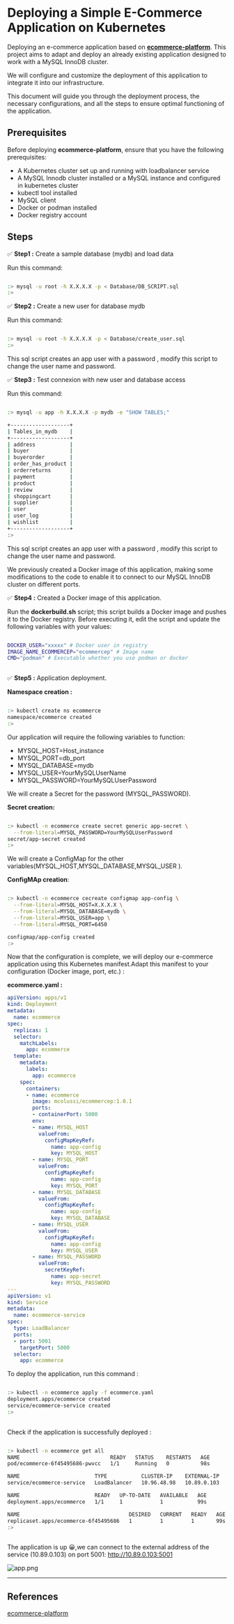 # Deploying a Simple E-Commerce Application on Kubernetes

Deploying an e-commerce application based on [**ecommerce-platform**](https://github.com/just-a-rookie-2001/ecommerce-platform). This project aims to adapt and deploy an already existing application designed to work with a MySQL InnoDB cluster.

We will configure and customize the deployment of this application to integrate it into our infrastructure. 

This document will guide you through the deployment process, the necessary configurations, and all the steps to ensure optimal functioning of the application.

## Prerequisites

Before deploying **ecommerce-platform**, ensure that you have the following prerequisites:
- A Kubernetes cluster set up and running with loadbalancer service
- A MySQL Innodb cluster installed or a MySQL instance and configured in kubernetes cluster
- kubectl tool  installed
- MySQL client
- Docker or podman installed
- Docker registry account

## Steps

✅ **Step1 :** Create a sample database (mydb) and load data

Run this command:
```bash

:> mysql -u root -h X.X.X.X -p < Database/DB_SCRIPT.sql
:>
```

✅ **Step2 :** Create a new user for database mydb

Run this command:
```bash

:> mysql -u root -h X.X.X.X -p < Database/create_user.sql
:>
```
This sql script creates an app user with a password , modify this script to change the user name and password.


✅ **Step3 :** Test connexion with new user and database access 

Run this command:
```bash

:> mysql -u app -h X.X.X.X -p mydb -e "SHOW TABLES;"

+-------------------+
| Tables_in_mydb    |
+-------------------+
| address           |
| buyer             |
| buyerorder        |
| order_has_product |
| orderreturns      |
| payment           |
| product           |
| review            |
| shoppingcart      |
| supplier          |
| user              |
| user_log          |
| wishlist          |
+-------------------+
:>
```
This sql script creates an app user with a password , modify this script to change the user name and password.


We previously created a Docker image of this application, making some modifications to the code to enable it to connect to our MySQL InnoDB cluster on different ports.

✅ **Step4 :** Created a Docker image of this application. 

Run the **dockerbuild.sh** script; this script builds a Docker image and pushes it to the Docker registry.
Before executing it, edit the script and update the following variables with your values:
```bash

DOCKER_USER="xxxxx" # Docker user in registry
IMAGE_NAME_ECOMMERCEP="ecommercep" # Image name
CMD="podman" # Executable whether you use podman or docker 
 
```

✅ **Step5 :** Application deployment.

**Namespace creation :**
```bash

:> kubectl create ns ecommerce
namespace/ecommerce created
:>

```

Our application will require the following variables to function:

- MYSQL_HOST=Host_instance
- MYSQL_PORT=db_port
- MYSQL_DATABASE=mydb
- MYSQL_USER=YourMySQLUserName
- MYSQL_PASSWORD=YourMySQLUserPassword
	

We will create a Secret for the password (MYSQL_PASSWORD).

**Secret creation:**
```bash

:> kubectl -n ecommerce create secret generic app-secret \
  --from-literal=MYSQL_PASSWORD=YourMySQLUserPassword
secret/app-secret created
:>

```

We will create a ConfigMap for the other variables(MYSQL_HOST,MYSQL_DATABASE,MYSQL_USER ).

**ConfigMAp creation**:
```bash

:> kubectl -n ecommerce cecreate configmap app-config \
  --from-literal=MYSQL_HOST=X.X.X.X \
  --from-literal=MYSQL_DATABASE=mydb \
  --from-literal=MYSQL_USER=app \
  --from-literal=MYSQL_PORT=6450

configmap/app-config created
:>

```

Now that the configuration is complete, we will deploy our e-commerce application using this Kubernetes manifest.Adapt this manifest to your configuration (Docker image, port, etc.) :

**ecommerce.yaml :**
```yaml
apiVersion: apps/v1
kind: Deployment
metadata:
  name: ecommerce
spec:
  replicas: 1
  selector:
    matchLabels:
      app: ecommerce
  template:
    metadata:
      labels:
        app: ecommerce
    spec:
      containers:
      - name: ecommerce
        image: mcolussi/ecommercep:1.0.1
        ports:
        - containerPort: 5000
        env:
        - name: MYSQL_HOST
          valueFrom:
            configMapKeyRef:
              name: app-config
              key: MYSQL_HOST
        - name: MYSQL_PORT
          valueFrom:
            configMapKeyRef:
              name: app-config
              key: MYSQL_PORT     
        - name: MYSQL_DATABASE
          valueFrom:
            configMapKeyRef:
              name: app-config
              key: MYSQL_DATABASE
        - name: MYSQL_USER
          valueFrom:
            configMapKeyRef:
              name: app-config
              key: MYSQL_USER
        - name: MYSQL_PASSWORD
          valueFrom:
            secretKeyRef:
              name: app-secret
              key: MYSQL_PASSWORD
---
apiVersion: v1
kind: Service
metadata:
  name: ecommerce-service
spec:
  type: LoadBalancer
  ports:
  - port: 5001          
    targetPort: 5000  
  selector:
    app: ecommerce 
```

To deploy the application, run this command : 
```bash

:> kubectl -n ecommerce apply -f ecommerce.yaml
deployment.apps/ecommerce created
service/ecommerce-service created
:>
 
```

Check if the application is successfully deployed :

```bash

:> kubectl -n ecommerce get all
NAME                             READY   STATUS    RESTARTS   AGE
pod/ecommerce-6f45495686-pwvcc   1/1     Running   0          98s

NAME                        TYPE           CLUSTER-IP    EXTERNAL-IP   PORT(S)          AGE
service/ecommerce-service   LoadBalancer   10.96.48.98   10.89.0.103   5001:31334/TCP   99s

NAME                        READY   UP-TO-DATE   AVAILABLE   AGE
deployment.apps/ecommerce   1/1     1            1           99s

NAME                                   DESIRED   CURRENT   READY   AGE
replicaset.apps/ecommerce-6f45495686   1         1         1       99s
:>
 
```

The application  is up 😀,we can connect to the external address of the service (10.89.0.103) on port 5001:
http://10.89.0.103:5001


![app.png](imgs/app.png)


* * *

## References

 [ecommerce-platform](https://github.com/just-a-rookie-2001/ecommerce-platform)
